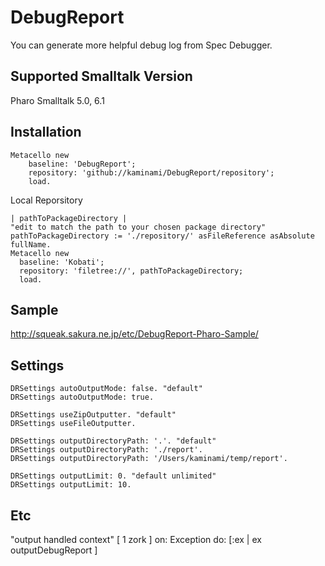 # DebugReport
You can generate more helpful debug log from Spec Debugger.


## Supported Smalltalk Version

Pharo Smalltalk 5.0, 6.1

## Installation

```smalltalk
Metacello new
    baseline: 'DebugReport';
    repository: 'github://kaminami/DebugReport/repository';
    load.
```

Local Reporsitory

```smalltalk
| pathToPackageDirectory |
"edit to match the path to your chosen package directory"
pathToPackageDirectory := './repository/' asFileReference asAbsolute fullName.
Metacello new
  baseline: 'Kobati';
  repository: 'filetree://', pathToPackageDirectory;
  load.
```

## Sample
http://squeak.sakura.ne.jp/etc/DebugReport-Pharo-Sample/


## Settings
```smalltalk
DRSettings autoOutputMode: false. "default"
DRSettings autoOutputMode: true.

DRSettings useZipOutputter. "default"
DRSettings useFileOutputter.

DRSettings outputDirectoryPath: '.'. "default"
DRSettings outputDirectoryPath: './report'.
DRSettings outputDirectoryPath: '/Users/kaminami/temp/report'.

DRSettings outputLimit: 0. "default unlimited"
DRSettings outputLimit: 10.
```

## Etc
"output handled context"
[ 1 zork ] on: Exception do: [:ex | ex outputDebugReport ]
